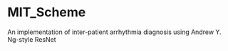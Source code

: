 # MIT_Scheme
An implementation of inter-patient arrhythmia diagnosis using Andrew Y. Ng-style ResNet 
